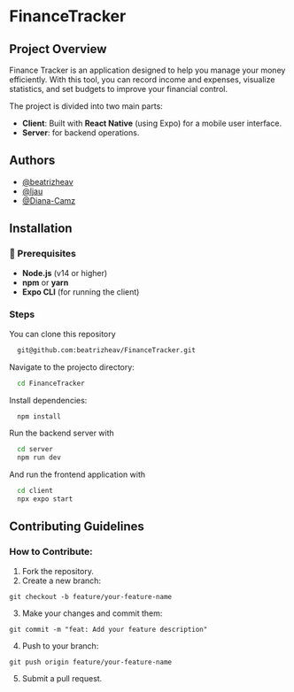 # FinanceTracker
## Project Overview
Finance Tracker is an application designed to help you manage your money efficiently. With this tool, you can record income and expenses, visualize statistics, and set budgets to improve your financial control.

The project is divided into two main parts:  
- **Client**: Built with **React Native** (using Expo) for a mobile user interface.  
- **Server**: for backend operations.

## Authors
- [@beatrizheav](https://github.com/beatrizheav)
- [@ljau](https://github.com/ljau)
- [@Diana-Camz](https://github.com/Diana-Camz)

## Installation 
### 🔧 Prerequisites  
- **Node.js** (v14 or higher)  
- **npm** or **yarn**  
- **Expo CLI** (for running the client)

### Steps
You can clone this repository 
```bash
  git@github.com:beatrizheav/FinanceTracker.git
```
Navigate to the projecto directory:
```bash
  cd FinanceTracker
```
Install dependencies:
```bash
  npm install
```
Run the backend server with
```bash
  cd server
  npm run dev
```
And run the frontend application with
```bash
  cd client
  npx expo start
```
## Contributing Guidelines
### How to Contribute:
1. Fork the repository.
2. Create a new branch:
```
git checkout -b feature/your-feature-name
```
3. Make your changes and commit them:
```
git commit -m "feat: Add your feature description"
```
4. Push to your branch:
```
git push origin feature/your-feature-name
```
5. Submit a pull request.